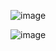 ![image](https://user-images.githubusercontent.com/60442877/227072832-dd16b88b-b635-42f4-90e7-7b0064df2187.png)

![image](https://user-images.githubusercontent.com/60442877/227072844-20fad333-b283-48e7-a9b6-ef6eeec0b138.png)

